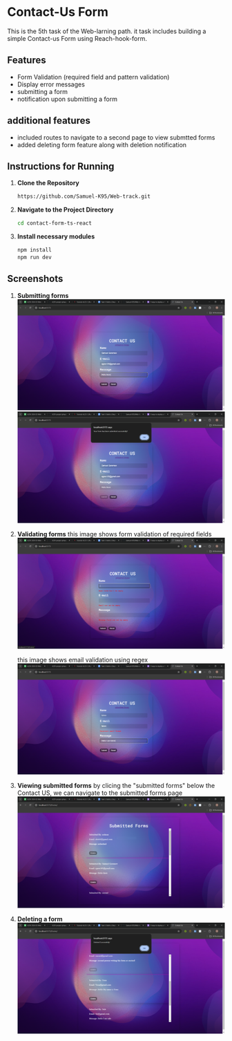 # Contact-Us Form

This is the 5th task of the Web-larning path. it task includes building a simple Contact-us Form using Reach-hook-form.

## Features

- Form Validation (required field and pattern validation)
- Display error messages
- submitting a form
- notification upon submitting a form

## additional features

- included routes to navigate to a second page to view submtted forms
- added deleting form feature along with deletion notification

## Instructions for Running

1. **Clone the Repository**

   ```bash
   https://github.com/Samuel-K95/Web-track.git
   ```

2. **Navigate to the Project Directory**

   ```bash
   cd contact-form-ts-react
   ```

3. **Install necessary modules**

   ```bash
   npm install
   npm run dev
   ```

## Screenshots

1. **Submitting forms**
   ![Submit form](images/submit.PNG)
   ![Submit form](images/submit1.PNG)

2. **Validating forms**
   this image shows form validation of required fields
   ![Required field](images/validation.PNG)

   this image shows email validation using regex
   ![Email validation](images/validation1.PNG)

3. **Viewing submitted forms**
   by clicing the "submitted forms" below the Contact US, we can navigate to the submitted forms page
   ![Submitted fields](images/submitted.PNG)

4. **Deleting a form**
   ![Delete task](images/delete.PNG)
